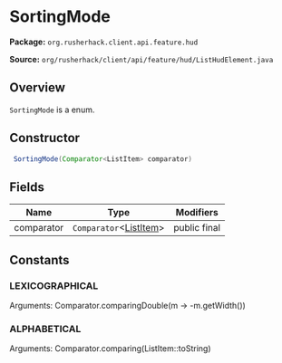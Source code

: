 # SortingMode

**Package:** `org.rusherhack.client.api.feature.hud`

**Source:** `org/rusherhack/client/api/feature/hud/ListHudElement.java`

## Overview

`SortingMode` is a enum.

## Constructor

```java
 SortingMode(Comparator<ListItem> comparator)
```

## Fields

| Name | Type | Modifiers |
|------|------|----------|
| comparator | `Comparator`<[ListItem](/client/api/feature/hud/ListItem.md)> | public final |


## Constants

### LEXICOGRAPHICAL

Arguments: Comparator.comparingDouble(m -> -m.getWidth())

### ALPHABETICAL

Arguments: Comparator.comparing(ListItem::toString)

